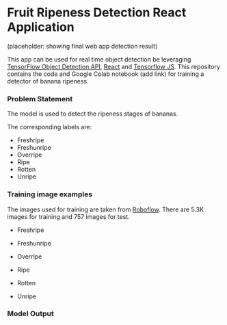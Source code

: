 # Fruit Ripeness Detection React Application
(placeholder: showing final web app detection result)

This app can be used for real time object detection be leveraging [TensorFlow Object Detection API](https://github.com/tensorflow/models/tree/master/research/object_detection), [React](https://reactjs.org/) and [Tensorflow JS](https://www.tensorflow.org/js). This repository contains the code and Google Colab notebook (add link) for training a detector of banana ripeness.

### Problem Statement
The model is used to detect the ripeness stages of bananas. 

The corresponding labels are:

- Freshripe
- Freshunripe
- Overripe
- Ripe
- Rotten
- Unripe

### Training image examples
The images used for training are taken from [Roboflow](https://universe.roboflow.com/fruit-ripening/fruit-ripening-process/dataset/2). There are 5.3K images for training and 757 images for test.

- Freshripe

- Freshunripe

- Overripe

- Ripe

- Rotten

- Unripe

### Model Output
